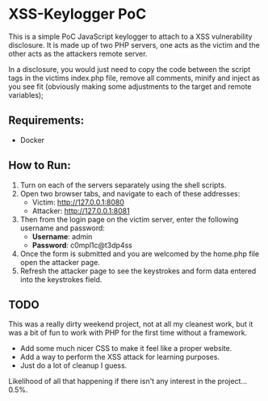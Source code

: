 # XSS-Keylogger PoC
This is a simple PoC JavaScript keylogger to attach to a XSS vulnerability disclosure. It is made up of two PHP servers, one acts as the victim and the other acts as the attackers remote server.

In a disclosure, you would just need to copy the code between the script tags in the victims index.php file, remove all comments, minify and inject as you see fit (obviously making some adjustments to the target and remote variables);
## Requirements:
- Docker
## How to Run:
1. Turn on each of the servers separately using the shell scripts.
2. Open two browser tabs, and navigate to each of these addresses:
    - Victim: http://127.0.0.1:8080
    - Attacker: http://127.0.0.1:8081
3. Then from the login page on the victim server, enter the following username and password:
    - **Username**: admin
    - **Password**: c0mpl1c@t3dp4ss
4. Once the form is submitted and you are welcomed by the home.php file open the attacker page.
5. Refresh the attacker page to see the keystrokes and form data entered into the keystrokes field.

## TODO

This was a really dirty weekend project, not at all my cleanest work, but it was a bit of fun to work with PHP for the first time without a framework.
- Add some much nicer CSS to make it feel like a proper website.
- Add a way to perform the XSS attack for learning purposes.
- Just do a lot of cleanup I guess.

Likelihood of all that happening if there isn't any interest in the project... 0.5%.